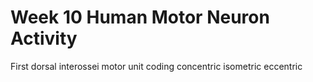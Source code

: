 # Week 10 Human Motor Neuron Activity 

First dorsal interossei
motor unit coding
concentric
isometric
eccentric
